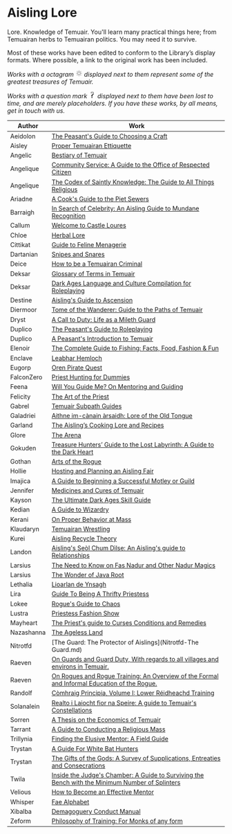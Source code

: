 # Aisling Lore

Lore. Knowledge of Temuair. You'll learn many practical things here;
from Temuairan herbs to Temuairan politics. You may need it to
survive.

Most of these works have been edited to conform to the Library’s display
formats. Where possible, a link to the original work has been included.

_Works with a octagram ![octagram](../images/octagram.png) displayed next to
them represent some of the greatest treasures of Temuair._

_Works with a question mark ![questionmark](../images/questionmark.png)
displayed next to them have been lost to time, and are merely placeholders. If
you have these works, by all means, get in touch with us._


|       Author       |                                                               Work                                                               |
|--------------------|----------------------------------------------------------------------------------------------------------------------------------|
| Aeidolon           | [The Peasant's Guide to Choosing a Craft](Aeidolon-The-Peasant's-Guide.md)                                                       |
| Aisley             | [Proper Temuairan Ettiquette](Aisley-Proper-Temuairan-Etiquette.md)                                                              |
| Angelic            | [Bestiary of Temuair](Angelic-Beastiary-Of-Temuair.md)                                                                           |
| Angelique          | [Community Service: A Guide to the Office of Respected Citizen](Angelique-A-Guide-To-The-Office-Of-Respected-Citizen.md)         |
| Angelique          | [The Codex of Saintly Knowledge: The Guide to All Things Religious](Angelique-Codex-Of-Saintly-Knowledge.md)                     |
| Ariadne            | [A Cook's Guide to the Piet Sewers](Ariadne-A-Cook's-Guide-To-The-Piet-Sewers.md)                                                |
| Barraigh           | [In Search of Celebrity: An Aisling Guide to Mundane Recognition](Barraigh-In-Search-Of-Celebrity.md)                            |
| Callum             | [Welcome to Castle Loures](Callum-Welcome-To-Castle-Loures.md)                                                                   |
| Chloe              | [Herbal Lore](Chloe-Herbal-Lore.md)                                                                                              |
| Cittikat           | [Guide to Feline Menagerie](Cittikat-Guide-To-Feline-Menagerie.md)                                                               |
| Dartanian          | [Snipes and Snares](Dartanian-Snipes-And-Snares.md)                                                                              |
| Deice              | [How to be a Temuairan Criminal](Deice-How-To-Be-A-Temuairan-Criminal.md)                                                        |
| Deksar             | [Glossary of Terms in Temuair](Deksar-Glossary.md)                                                                               |
| Deksar             | [Dark Ages Language and Culture Compilation for Roleplaying](Deksar-Language-And-Culture.md)                                     |
| Destine            | [Aisling's Guide to Ascension](Destine-Aisling-Guide-To-Ascension.md)                                                            |
| Diermoor           | [Tome of the Wanderer: Guide to the Paths of Temuair](Diermoor-Tome-Of-The-Wanderer.md)                                          |
| Dryst              | [A Call to Duty: Life as a Mileth Guard](Dryst-A-Call-To-Duty.md)                                                                |
| Duplico            | [The Peasant's Guide to Roleplaying](Duplico-Peasant-Guide-To-Roleplaying.md)                                                    |
| Duplico            | [A Peasant's Introduction to Temuair](Duplico-Peasants-Introduction-To-Temuair.md)                                               |
| Elenoir            | [The Complete Guide to Fishing: Facts, Food, Fashion & Fun](Elenoir-Complete-Guide-To-Fishing.md)                                |
| Enclave            | [Leabhar Hemloch](Enclave-Leabhar-Hemloch.md)                                                                                    |
| Eugorp             | [Oren Pirate Quest](Eugorp-Oren-Pirates-Quest.md)                                                                                |
| FalconZero         | [Priest Hunting for Dummies](FalconZero-Priest-Hunting-For-Dummies.md)                                                           |
| Feena              | [Will You Guide Me? On Mentoring and Guiding](Feena-Will-You-Guide-Me.md)                                                        |
| Felicity           | [The Art of the Priest](Felicity-The-Art-Of-Priest.md)                                                                           |
| Gabrel             | [Temuair Subpath Guides](Gabrel-Temuair-Subpath-Guides.md)                                                                       |
| Galadriei          | [Aithne im-cànain àrsaidh: Lore of the Old Tongue](Galadriei-Aithne-Im-Canian-Arsaidh.md)                                      |
| Garland            | [The Aisling’s Cooking Lore and Recipes](Garland-The-Aisling's-Cooking-Lore-And-Recipes.md)                                    |
| Glore              | [The Arena](Glore-The-Arena.md)                                                                                                  |
| Gokuden            | [Treasure Hunters’ Guide to the Lost Labyrinth: A Guide to the Dark Heart](Gokuden-Treasure-Hunter-Guide-To-The-Lost-Labyrinth.md) |
| Gothan             | [Arts of the Rogue](Gothan-Arts-Of-The-Rogue.md)                                                                                 |
| Hollie             | [Hosting and Planning an Aisling Fair](Hollie-Hosting-And-Planning-An-Aisling-Fair.md)                                           |
| Imajica            | [A Guide to Beginning a Successful Motley or Guild](Imajica-A-Guide-To-Beginning-A-Successful-Motley-Or-Guild.md)                |
| Jennifer           | [Medicines and Cures of Temuair](Jennifer-Medicines-And-Cures-Of-Temuair.md)                                                     |
| Kayson             | [The Ultimate Dark Ages Skill Guide](Kayson-Ultimate-Dark-Ages-Skill-Guide.md)                                                   |
| Kedian             | [A Guide to Wizardry](Kedian-A-Guide-To-Wizardry.md)                                                                             |
| Kerani             | [On Proper Behavior at Mass](Kerani-On-Proper-Behavior-At-Mass.md)                                                               |
| Klaudaryn          | [Temuairan Wrestling](Klaudaryn-Temuairan-Wrestling.md)                                                                          |
| Kurei              | [Aisling Recycle Theory](Kurei-Aisling-Recycle-Theory.md)                                                                        |
| Landon             | [Aisling's Seòl Chum Dìlse: An Aisling's guide to Relationships](Landon-Aisling-Seol-Chum-Dilse.md)                            |
| Larsius            | [The Need to Know on Fas Nadur and Other Nadur Magics](Larsius-The-Need-To-Know-On-Fas-Nadur.md)                                 |
| Larsius            | [The Wonder of Java Root](Larsius-The-Wonder-Of-Java-Root.md)                                                                    |
| Lethalia           | [Lioarlan de Ynsagh](Lethalia-Lioarlan-De-Ynsagh.md)                                                                             |
| Lira               | [Guide To Being A Thrifty Priestess](Lira-Guide-To-Being-A-Thrifty-Priestess.md)                                                 |
| Lokee              | [Rogue's Guide to Chaos](Lokee-Rogues-Guide-To-Chaos.md)                                                                         |
| Lustra             | [Priestess Fashion Show](Lustra-Priestess-Fashion-Show.md)                  |
| Mayheart           | [The Priest's guide to Curses Conditions and Remedies](Mayheart-Priests-Guide-To-Curses-Conditions-And-Remedies.md)              |
| Nazashanna         | [The Ageless Land](Nazashanna-The-Ageless-Land.md)                                                                               |
| Nitrotfd           | [The Guard: The Protector of Aislings](Nitrotfd-The Guard.md)                                                                    |
| Raeven             | [On Guards and Guard Duty, With regards to all villages and environs in Temuair.](Raeven-On-Guards-And-Guard-Duty.md)            |
| Raeven             | [On Rogues and Rogue Training: An Overview of the Formal and Informal Education of the Rogue.](Raeven-On-Rogues-And-Rogue-Training.md) |
| Randolf            | [Còmhraig Principia, Volume I: Lower Réidheachd Training](Randolf-Comhraig-Principia.md)                                       |
| Solanalein         | [Realto i Laiocht fior na Speire: A guide to Temuair's Constellations](Solanalein-Realto-I-Laiocht-Fior-Na-Speire.md)            |
| Sorren             | [A Thesis on the Economics of Temuair](Sorren-Economics-Thesis.md)                                                               |
| Tarrant            | [A Guide to Conducting a Religious Mass](Tarrant-A-Guide-To-Conducting-A-Religious-Mass.md)                                      |
| Trillynia          | [Finding the Elusive Mentor: A Field Guide](Trillynia-Finding-The-Elusive-Mentor.md)                                             |
| Trystan            | [A Guide For White Bat Hunters](Trystan-A-Guide-For-White-Bat-Hunters.md)                                                        |
| Trystan            | [The Gifts of the Gods: A Survey of Supplications, Entreaties and Consecrations](Trystan-The-Gifts-Of-The-Gods.md)               |
| Twila              | [Inside the Judge's Chamber: A Guide to Surviving the Bench with the Minimum Number of Splinters](Twila-Inside-The-Judges-Chamber.md) |
| Velious            | [How to Become an Effective Mentor](Velious-How-To-Become-An-Effective-Mentor.md)                                                |
| Whisper            | [Fae Alphabet](Whisper-Fae-Alphabet.md)                                                                                          |
| Xibalba            | [Demagoguery Conduct Manual](Xibalba-Demagoguery-Conduct-Manual.md)                                                              |
| Zeform             | [Philosophy of Training: For Monks of any form](Zeform-Philosophy-Of-Training.md)                                                |

